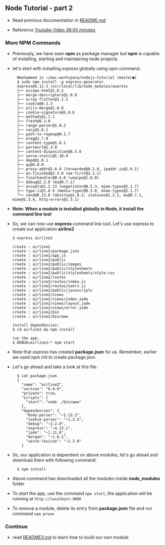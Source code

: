 ## Node Tutorial - part 2

- Read previous documentation in [README.md](README.md)

- Reference [Youtube Video 38:00 minutes](https://www.youtube.com/watch?v=YozRK2kv4r0)

### More NPM Commands

- Previously, we have seen **npm** as package manager but  **npm** is capable of installing, starting and maintaining node projects. 

- let's start with installing *express* globally using npm command.

		Nmohammed in ~/mac-workspace/nodejs-tutorial (master●)
		$ sudo npm install -g express-generator
        express@4.13.3 /usr/local/lib/node_modules/express
        ├── escape-html@1.0.2
        ├── merge-descriptors@1.0.0
        ├── array-flatten@1.1.1
        ├── cookie@0.1.3
        ├── utils-merge@1.0.0
        ├── cookie-signature@1.0.6
        ├── methods@1.1.1
        ├── fresh@0.3.0
        ├── range-parser@1.0.2
        ├── vary@1.0.1
        ├── path-to-regexp@0.1.7
        ├── etag@1.7.0
        ├── content-type@1.0.1
        ├── parseurl@1.3.0
        ├── content-disposition@0.5.0
        ├── serve-static@1.10.0
        ├── depd@1.0.1
        ├── qs@4.0.0
        ├── proxy-addr@1.0.8 (forwarded@0.1.0, ipaddr.js@1.0.1)
        ├── on-finished@2.3.0 (ee-first@1.1.1)
        ├── finalhandler@0.4.0 (unpipe@1.0.0)
        ├── debug@2.2.0 (ms@0.7.1)
        ├── accepts@1.2.13 (negotiator@0.5.3, mime-types@2.1.7)
        ├── type-is@1.6.9 (media-typer@0.3.0, mime-types@2.1.7)
        └── send@0.13.0 (destroy@1.0.3, statuses@1.2.1, ms@0.7.1, mime@1.3.4, http-errors@1.3.1)


- **Note: When a module is installed globally in Node, it install the command line tool**

- So, we can now use **express** command line tool. Let's use express to create out application **airline2**

      $ express airline2

      create : airline2
      create : airline2/package.json
      create : airline2/app.js
      create : airline2/public
      create : airline2/public/images
      create : airline2/public/stylesheets
      create : airline2/public/stylesheets/style.css
      create : airline2/routes
      create : airline2/routes/index.js
      create : airline2/routes/users.js
      create : airline2/public/javascripts
      create : airline2/views
      create : airline2/views/index.jade
      create : airline2/views/layout.jade
      create : airline2/views/error.jade
      create : airline2/bin
      create : airline2/bin/www

      install dependencies:
      $ cd airline2 && npm install

      run the app:
      $ DEBUG=airline2:* npm start

- Note that *express* has created **package.json** for us. Remember, earlier we used *npm init* to create package.json

- Let's go ahead and take a look at this file:

		$ cat package.json
        {
          "name": "airline2",
          "version": "0.0.0",
          "private": true,
          "scripts": {
            "start": "node ./bin/www"
          },
          "dependencies": {
            "body-parser": "~1.13.2",
            "cookie-parser": "~1.3.5",
            "debug": "~2.2.0",
            "express": "~4.13.1",
            "jade": "~1.11.0",
            "morgan": "~1.6.1",
            "serve-favicon": "~2.3.0"
          }

- So, our application is dependent on above modules, let's go ahead and download them with following command:

		$ npm install

- Above command has downloaded all the modules inside **node_modules** folder

- To start the app, use the command `npm start`, the application will be running at `http://localhost:3000`

- To remove a module, delete its entry from **package.json** file and run command `npm prune`

### Continue

- read [README3.md](README3.md) to learn how to build our own module



